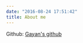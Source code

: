 ```yaml
---
date: "2016-08-24 17:51:42"
title: About me
---
```


Github: [Gayan's github](https://github.com/gayandream)

